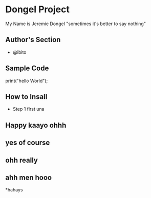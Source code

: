 # Dongel Project
 My Name is Jeremie Dongel "sometimes it's better to say nothing"
 ## Author's Section
 * @ibito
 ## Sample Code
 print("hello World");
 ## How to Insall
 * Step 1 first una 
 ## Happy kaayo ohhh
 ## yes of course
 ## ohh really
 ## ahh men hooo
 *hahays


